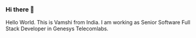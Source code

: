 ### Hi there 👋

Hello World. This is Vamshi from India. I am working as Senior Software Full Stack Developer in Genesys Telecomlabs.

<!--
**VAMSHI18/VAMSHI18** is a ✨ _special_ ✨ repository because its `README.md` (this file) appears on your GitHub profile.

Here are some ideas to get you started:

- 🔭 I’m currently working on ...Javascript
- 🌱 I’m currently learning ...Typescript
- 👯 I’m looking to collaborate on ...Github
- 🤔 I’m looking for help with ...Azure
- 💬 Ask me about ...Anything in JS
- 📫 How to reach me: ...pvkris007@gmail.com
- 😄 Pronouns: ...He/Him
- ⚡ Fun fact: ...Coding is fun
-->
